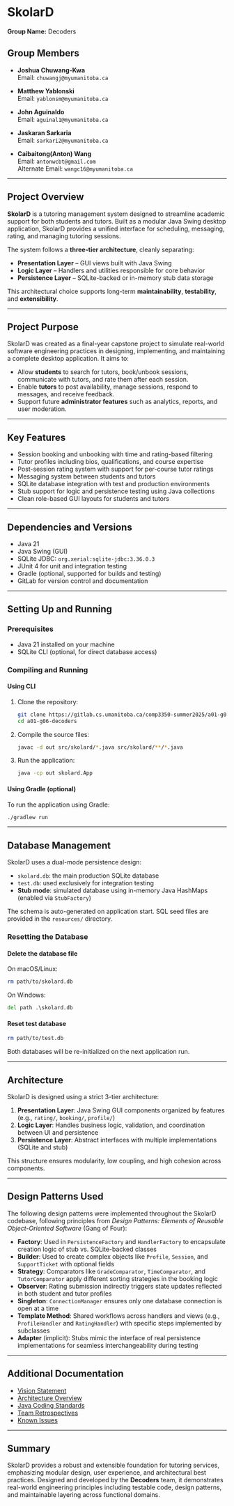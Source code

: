 # SkolarD

**Group Name:** Decoders

## Group Members

- **Joshua Chuwang-Kwa**  
  Email: `chuwangj@myumanitoba.ca`

- **Matthew Yablonski**  
  Email: `yablonsm@myumanitoba.ca`

- **John Aguinaldo**  
  Email: `aguinal1@myumanitoba.ca`

- **Jaskaran Sarkaria**  
  Email: `sarkari2@myumanitoba.ca`

- **Caibaitong(Anton) Wang**  
  Email: `antonwcbt@gmail.com`  
  Alternate Email: `wangc16@myumanitoba.ca`

---

## Project Overview

**SkolarD** is a tutoring management system designed to streamline academic support for both students and tutors. Built as a modular Java Swing desktop application, SkolarD provides a unified interface for scheduling, messaging, rating, and managing tutoring sessions.

The system follows a **three-tier architecture**, cleanly separating:

- **Presentation Layer** – GUI views built with Java Swing
- **Logic Layer** – Handlers and utilities responsible for core behavior
- **Persistence Layer** – SQLite-backed or in-memory stub data storage

This architectural choice supports long-term **maintainability**, **testability**, and **extensibility**.


---

## Project Purpose

SkolarD was created as a final-year capstone project to simulate real-world software engineering practices in designing, implementing, and maintaining a complete desktop application. It aims to:

- Allow **students** to search for tutors, book/unbook sessions, communicate with tutors, and rate them after each session.
- Enable **tutors** to post availability, manage sessions, respond to messages, and receive feedback.
- Support future **administrator features** such as analytics, reports, and user moderation.

---

## Key Features

- Session booking and unbooking with time and rating-based filtering
- Tutor profiles including bios, qualifications, and course expertise
- Post-session rating system with support for per-course tutor ratings
- Messaging system between students and tutors
- SQLite database integration with test and production environments
- Stub support for logic and persistence testing using Java collections
- Clean role-based GUI layouts for students and tutors

---

## Dependencies and Versions

- Java 21  
- Java Swing (GUI)  
- SQLite JDBC: `org.xerial:sqlite-jdbc:3.36.0.3`  
- JUnit 4 for unit and integration testing  
- Gradle (optional, supported for builds and testing)  
- GitLab for version control and documentation  

---

## Setting Up and Running

### Prerequisites

- Java 21 installed on your machine
- SQLite CLI (optional, for direct database access)

### Compiling and Running

#### Using CLI

1. Clone the repository:
   ```bash
   git clone https://gitlab.cs.umanitoba.ca/comp3350-summer2025/a01-g06-decoders.git
   cd a01-g06-decoders
   ```

2. Compile the source files:
   ```bash
   javac -d out src/skolard/*.java src/skolard/**/*.java
   ```

3. Run the application:
   ```bash
   java -cp out skolard.App
   ```

#### Using Gradle (optional)

To run the application using Gradle:

```bash
./gradlew run
```

---

## Database Management

SkolarD uses a dual-mode persistence design:

- `skolard.db`: the main production SQLite database
- `test.db`: used exclusively for integration testing
- **Stub mode**: simulated database using in-memory Java HashMaps (enabled via `StubFactory`)

The schema is auto-generated on application start. SQL seed files are provided in the `resources/` directory.

### Resetting the Database

#### Delete the database file

On macOS/Linux:
```bash
rm path/to/skolard.db
```

On Windows:
```cmd
del path .\skolard.db
```

#### Reset test database

```bash
rm path/to/test.db
```

Both databases will be re-initialized on the next application run.

---

## Architecture

SkolarD is designed using a strict 3-tier architecture:

1. **Presentation Layer**: Java Swing GUI components organized by features (e.g., `rating/`, `booking/`, `profile/`)
2. **Logic Layer**: Handles business logic, validation, and coordination between UI and persistence
3. **Persistence Layer**: Abstract interfaces with multiple implementations (SQLite and stub)

This structure ensures modularity, low coupling, and high cohesion across components.

---

## Design Patterns Used

The following design patterns were implemented throughout the SkolarD codebase, following principles from *Design Patterns: Elements of Reusable Object-Oriented Software* (Gang of Four):

- **Factory**: Used in `PersistenceFactory` and `HandlerFactory` to encapsulate creation logic of stub vs. SQLite-backed classes
- **Builder**: Used to create complex objects like `Profile`, `Session`, and `SupportTicket` with optional fields
- **Strategy**: Comparators like `GradeComparator`, `TimeComparator`, and `TutorComparator` apply different sorting strategies in the booking logic
- **Observer**: Rating submission indirectly triggers state updates reflected in both student and tutor profiles
- **Singleton**: `ConnectionManager` ensures only one database connection is open at a time
- **Template Method**: Shared workflows across handlers and views (e.g., `ProfileHandler` and `RatingHandler`) with specific steps implemented by subclasses
- **Adapter** (implicit): Stubs mimic the interface of real persistence implementations for seamless interchangeability during testing

---

## Additional Documentation

- [Vision Statement](https://code.cs.umanitoba.ca/comp3350-summer2025/a01-g06-decoders/-/blob/main/docs/VISION.md?ref_type=heads)
- [Architecture Overview](https://code.cs.umanitoba.ca/comp3350-summer2025/a01-g06-decoders/-/blob/main/docs/architecture/ARCHITECTURE.md?ref_type=heads)
- [Java Coding Standards](https://code.cs.umanitoba.ca/comp3350-summer2025/a01-g06-decoders/-/blob/main/docs/JavaCodingStandards.md?ref_type=heads)
- [Team Retrospectives](https://code.cs.umanitoba.ca/comp3350-summer2025/a01-g06-decoders/-/blob/main/docs/retros/RETROSPECTIVE.md?ref_type=heads)
- [Known Issues](https://code.cs.umanitoba.ca/comp3350-summer2025/a01-g06-decoders/-/blob/main/docs/KnownIssues.md?ref_type=heads)

---

## Summary

SkolarD provides a robust and extensible foundation for tutoring services, emphasizing modular design, user experience, and architectural best practices. Designed and developed by the **Decoders** team, it demonstrates real-world engineering principles including testable code, design patterns, and maintainable layering across functional domains.
